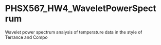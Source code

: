 # PHSX567_HW4_WaveletPowerSpectrum
Wavelet power spectrum analysis of temperature data in the style of Terrance and Compo
